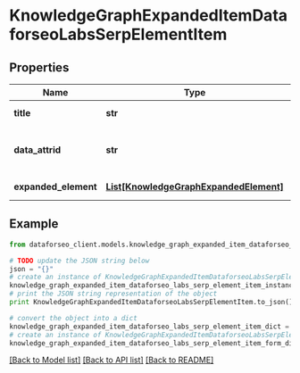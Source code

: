 # KnowledgeGraphExpandedItemDataforseoLabsSerpElementItem


## Properties

Name | Type | Description | Notes
------------ | ------------- | ------------- | -------------
**title** | **str** | title of a given link element | [optional] 
**data_attrid** | **str** | google defined data attribute ID example: action:listen_artist | [optional] 
**expanded_element** | [**List[KnowledgeGraphExpandedElement]**](KnowledgeGraphExpandedElement.md) | expanded element | [optional] 

## Example

```python
from dataforseo_client.models.knowledge_graph_expanded_item_dataforseo_labs_serp_element_item import KnowledgeGraphExpandedItemDataforseoLabsSerpElementItem

# TODO update the JSON string below
json = "{}"
# create an instance of KnowledgeGraphExpandedItemDataforseoLabsSerpElementItem from a JSON string
knowledge_graph_expanded_item_dataforseo_labs_serp_element_item_instance = KnowledgeGraphExpandedItemDataforseoLabsSerpElementItem.from_json(json)
# print the JSON string representation of the object
print KnowledgeGraphExpandedItemDataforseoLabsSerpElementItem.to_json()

# convert the object into a dict
knowledge_graph_expanded_item_dataforseo_labs_serp_element_item_dict = knowledge_graph_expanded_item_dataforseo_labs_serp_element_item_instance.to_dict()
# create an instance of KnowledgeGraphExpandedItemDataforseoLabsSerpElementItem from a dict
knowledge_graph_expanded_item_dataforseo_labs_serp_element_item_form_dict = knowledge_graph_expanded_item_dataforseo_labs_serp_element_item.from_dict(knowledge_graph_expanded_item_dataforseo_labs_serp_element_item_dict)
```
[[Back to Model list]](../README.md#documentation-for-models) [[Back to API list]](../README.md#documentation-for-api-endpoints) [[Back to README]](../README.md)



